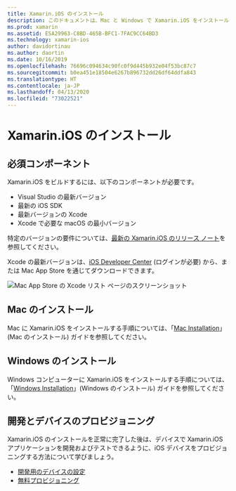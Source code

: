 ```yaml
---
title: Xamarin.iOS のインストール
description: このドキュメントは、Mac と Windows で Xamarin.iOS をインストールする方法とテストのためにデバイスをプロビジョニングする方法を記したガイドにリンクされています。
ms.prod: xamarin
ms.assetid: E5A29963-C8BD-465B-BFC1-7FAC9CC64BD3
ms.technology: xamarin-ios
author: davidortinau
ms.author: daortin
ms.date: 10/16/2019
ms.openlocfilehash: 76696c094634c90fc0f9d445b932e04f53bc87c7
ms.sourcegitcommit: b0ea451e18504e6267b896732dd26df64ddfa843
ms.translationtype: HT
ms.contentlocale: ja-JP
ms.lasthandoff: 04/13/2020
ms.locfileid: "73022521"
---
```

# <a name="xamarinios-installation"></a>Xamarin.iOS のインストール

## <a name="required-components"></a>必須コンポーネント

Xamarin.iOS をビルドするには、以下のコンポーネントが必要です。

- Visual Studio の最新バージョン
- 最新の iOS SDK
- 最新バージョンの Xcode
- Xcode で必要な macOS の最小バージョン

特定のバージョンの要件については、[最新の Xamarin.iOS のリリース ノート](/xamarin/ios/release-notes/)を参照してください。

Xcode の最新バージョンは、[iOS Developer Center](https://developer.apple.com/devcenter/ios/index.action#downloads) (ログインが必要) から、または Mac App Store を通じてダウンロードできます。

![Mac App Store の Xcode リスト ページのスクリーンショット](images/xcode.png "Mac App Store の Xcode")

## <a name="mac-installation"></a>Mac のインストール

Mac に Xamarin.iOS をインストールする手順については、「[Mac Installation](https://docs.microsoft.com/visualstudio/mac/installation)」(Mac のインストール) ガイドを参照してください。

## <a name="windows-installation"></a>Windows のインストール

Windows コンピューターに Xamarin.iOS をインストールする手順については、「[Windows Installation](~/ios/get-started/installation/windows/index.md)」(Windows のインストール) ガイドを参照してください。

## <a name="development-and-device-provisioning"></a>開発とデバイスのプロビジョニング

Xamarin.iOS のインストールを正常に完了した後は、デバイスで Xamarin.iOS アプリケーションを開発およびテストできるように、iOS デバイスをプロビジョニングする方法について学びましょう。

- [開発用のデバイスの設定](device-provisioning/index.md)
- [無料プロビジョニング](~/ios/get-started/installation/device-provisioning/free-provisioning.md)
